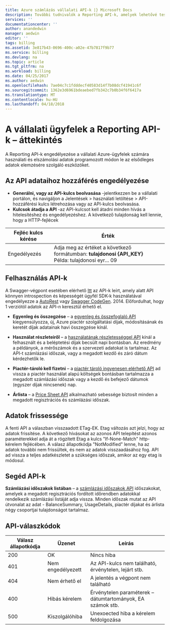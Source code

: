 ```yaml
---
title: Azure számlázás vállalati API-k |} Microsoft Docs
description: További tudnivalók a Reporting API-k, amelyek lehetővé teszik a vállalati Azure ügyfelek való lekérésére programozott módon fogyasztási adatokhoz.
services: ''
documentationcenter: ''
author: anandedwin
manager: aedwin
editor: ''
tags: billing
ms.assetid: 3e817b43-0696-400c-a02e-47b7817f9b77
ms.service: billing
ms.devlang: na
ms.topic: article
ms.tgt_pltfrm: na
ms.workload: billing
ms.date: 04/25/2017
ms.author: aedwin
ms.openlocfilehash: 7ae04c7c1fdddecf40583d14f7b08dcf41941c6f
ms.sourcegitcommit: 1362e3d6961bdeaebed7fb342c7b0b34f6f6417a
ms.translationtype: MT
ms.contentlocale: hu-HU
ms.lasthandoff: 04/18/2018
---
```

# <a name="overview-of-reporting-apis-for-enterprise-customers"></a>A vállalati ügyfelek a Reporting API-k – áttekintés
A Reporting API-k engedélyezése a vállalati Azure-ügyfelek számára használati és elszámolási adatok programozott módon le az elsődleges adatok elemzésére szolgáló eszközöket. 

## <a name="enabling-data-access-to-the-api"></a>Az API adataihoz hozzáférés engedélyezése
* **Generálni, vagy az API-kulcs beolvasása** -jelentkezzen be a vállalati portálon, és navigáljon a Jelentések > használati letöltése > API-hozzáférési kulcs létrehozása vagy az API-kulcs beolvasása.
* **Kulcsok átadja a API** -az API-kulcsot kell átadni minden hívás a hitelesítéshez és engedélyezéshez. A következő tulajdonság kell lennie, hogy a HTTP-fejlécek

|Fejléc kulcs kérése | Érték|
|-|-|
|Engedélyezés| Adja meg az értéket a következő formátumban: **tulajdonosi {API_KEY}** <br/> Példa: tulajdonosi eyr... 09|

## <a name="consumption-apis"></a>Felhasználás API-k
A Swagger-végpont esetében elérhető [Itt](https://consumption.azure.com/swagger/ui/index) az API-k leírt, amely alatt API könnyen introspection és képességét ügyfél SDK-k használatával engedélyezze a [AutoRest](https://github.com/Azure/AutoRest) vagy [Swagger CodeGen](http://swagger.io/swagger-codegen/). 2014. Előfordulhat, hogy 1 verziótól adatok az API-n keresztül érhető el. 

* **Egyenleg és összegzése** – a [egyenleg és összefoglaló API](https://docs.microsoft.com/rest/api/billing/enterprise/billing-enterprise-api-balance-summary) kiegyensúlyozza, új, Azure piactér szolgáltatási díjak, módosításának és keretét díjak adatainak havi összegzése kínál.

* **Használat részleteiről** – a [használatának részletességgel API](https://docs.microsoft.com/rest/api/billing/enterprise/billing-enterprise-api-usage-detail) kínál a felhasznált és a beléptetési díjak becsült napi bontásban. Az eredmény a példányok, a mérőszámok és a szervezeti adatokat is tartalmaz. Az API-t számlázási időszak, vagy a megadott kezdő és záró dátum kérdezhetők le. 

* **Piactér-tároló kell fizetni** – a [piactér tároló ingyenesen elérhető API](https://docs.microsoft.com/rest/api/billing/enterprise/billing-enterprise-api-marketplace-storecharge) ad vissza a piactér használat alapú költségek bontásban tartalmazza a megadott számlázási időszak vagy a kezdő és befejező dátumok (egyszer díjak nincsenek) nap.

* **Árlista** – a [Price Sheet API](https://docs.microsoft.com/rest/api/billing/enterprise/billing-enterprise-api-pricesheet) alkalmazható sebessége biztosít minden a megadott regisztrációs és számlázási időszak. 

## <a name="data-freshness"></a>Adatok frissessége
A fenti API a válaszban visszaadott ETag-EK. Etag változás azt jelzi, hogy az adatok frissítése.  A következő hívásokat az azonos API telepítést azonos paraméterekkel adja át a rögzített Etag a kulcs "If-None-Match" http-kérelem fejlécében. A válasz állapotkódja "NotModified" lenne, ha az adatok további nem frissültek, és nem az adatok visszaadásához fog. API ad vissza a teljes adatkészletet a szükséges időszak, amikor az egy etag is módosul.

## <a name="helper-apis"></a>Segéd API-k
 **Számlázási időszakok listában** – a [számlázási időszakok API](https://docs.microsoft.com/rest/api/billing/enterprise/billing-enterprise-api-billing-periods) időszakokat, amelyek a megadott regisztrációs fordított időrendben adatokkal rendelkezik számlázási listáját adja vissza. Minden időszak mutat az API útvonalat az adat - BalanceSummary, UsageDetails, piactér díjakat és árlista négy csoportjai tulajdonságot tartalmaz.


## <a name="api-response-codes"></a>API-válaszkódok  
|Válasz állapotkódja|Üzenet|Leírás|
|-|-|-|
|200| OK|Nincs hiba|
|401| Nem engedélyezett| Az API-kulcs nem található, érvénytelen, lejárt stb.|
|404| Nem érhető el| A jelentés a végpont nem található|
|400| Hibás kérelem| Érvénytelen paraméterek – dátumtartományok, EA számok stb.|
|500| Kiszolgálóhiba| Unexoected hiba a kérelem feldolgozása| 









